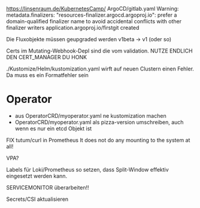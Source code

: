https://linsenraum.de/KubernetesCamp/
ArgoCD/gitlab.yaml
Warning: metadata.finalizers: "resources-finalizer.argocd.argoproj.io": prefer a domain-qualified finalizer name to avoid accidental conflicts with other finalizer writers
application.argoproj.io/firstgit created


Die Fluxobjekte müssen geupgraded werden v1beta -> v1 (oder so)

Certs im Mutating-Webhook-Depl sind die vom validation. NUTZE ENDLICH DEN CERT_MANAGER DU HONK

./Kustomize/Helm/kustomization.yaml wirft auf neuen Clustern einen Fehler. Da muss es ein Formatfehler sein


# Operator
* aus OperatorCRD/myoperator.yaml ne kustomization machen
* OperatorCRD/myoperator.yaml als pizza-version umschreiben, auch wenn es nur ein etcd Objekt ist

FIX tutum/curl in Prometheus
It does not do any mounting to the system at all!


VPA?



Labels für Loki/Prometheus so setzen, dass Split-Window effektiv eingesetzt werden kann.

SERVICEMONITOR überarbeiten!!


Secrets/CSI aktualisieren
